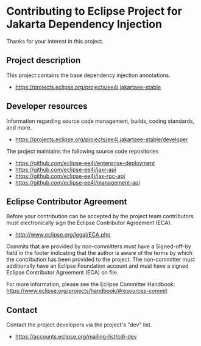 # Contributing to Eclipse Project for Jakarta Dependency Injection

Thanks for your interest in this project.

## Project description

This project contains the base dependency injection annotations.

* https://projects.eclipse.org/projects/ee4j.jakartaee-stable

## Developer resources

Information regarding source code management, builds, coding standards, and
more.

* https://projects.eclipse.org/projects/ee4j.jakartaee-stable/developer

The project maintains the following source code repositories

* https://github.com/eclipse-ee4j/enterprise-deployment
* https://github.com/eclipse-ee4j/jaxr-api
* https://github.com/eclipse-ee4j/jax-rpc-api
* https://github.com/eclipse-ee4j/management-api

## Eclipse Contributor Agreement

Before your contribution can be accepted by the project team contributors must
electronically sign the Eclipse Contributor Agreement (ECA).

* http://www.eclipse.org/legal/ECA.php

Commits that are provided by non-committers must have a Signed-off-by field in
the footer indicating that the author is aware of the terms by which the
contribution has been provided to the project. The non-committer must
additionally have an Eclipse Foundation account and must have a signed Eclipse
Contributor Agreement (ECA) on file.

For more information, please see the Eclipse Committer Handbook:
https://www.eclipse.org/projects/handbook/#resources-commit

## Contact

Contact the project developers via the project's "dev" list.

* https://accounts.eclipse.org/mailing-list/cdi-dev